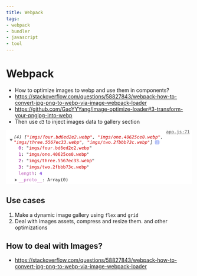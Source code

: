 ```yaml
---
title: Webpack
tags:
- webpack
- bundler
- javascript
- tool
---
```


# Webpack

<TagLinks />


* How to optimize images to webp and use them in components?
* https://stackoverflow.com/questions/58827843/webpack-how-to-convert-jpg-png-to-webp-via-image-webpack-loader
* https://github.com/GaoYYYang/image-optimize-loader#3-transform-your-pngjpg-into-webp
* Then use `d3` to inject images data to gallery section

![webpack compress images at runtime](../assets/browser/webpack-png-2-webp.png)

## Use cases

1. Make a dynamic image gallery using `flex` and `grid`
2. Deal with images assets, compress and resize them. and other optimizations

## How to deal with Images?

* https://stackoverflow.com/questions/58827843/webpack-how-to-convert-jpg-png-to-webp-via-image-webpack-loader


<Footer />
